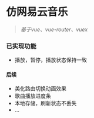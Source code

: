 # 仿网易云音乐

> _基于vue、vue-router、vuex_

### 已实现功能
* 播放，暂停，播放状态保持一致

#### 后续
* 美化路由切换动画效果
* 歌曲播放进度条
* 本地存储，刷新状态不丢失
* ...
